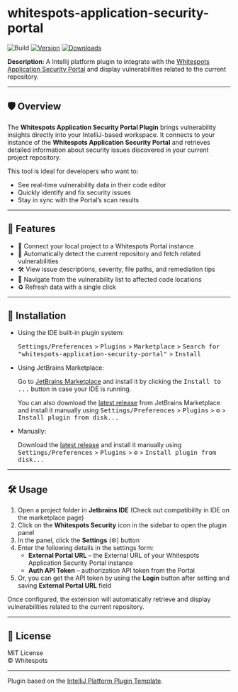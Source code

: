 # whitespots-application-security-portal

<!-- Plugin description -->
![Build](https://github.com/Whitespots-OU/jetbrains-portal-extension/workflows/Build/badge.svg)
[![Version](https://img.shields.io/jetbrains/plugin/v/28070-whitespots-application-security-portal.svg)](https://plugins.jetbrains.com/plugin/28070-whitespots-application-security-portal)
[![Downloads](https://img.shields.io/jetbrains/plugin/d/28070-whitespots-application-security-portal.svg)](https://plugins.jetbrains.com/plugin/28070-whitespots-application-security-portal)

**Description**: A Intellij platform plugin to integrate with the [Whitespots Application Security Portal](https://whitespots.io/) and display vulnerabilities related to the current repository.

---

## 🛡️ Overview

The **Whitespots Application Security Portal Plugin** brings vulnerability insights directly into your IntelliJ-based workspace. It connects to your instance of the **Whitespots Application Security Portal** and retrieves detailed information about security issues discovered in your current project repository.

This tool is ideal for developers who want to:

- See real-time vulnerability data in their code editor
- Quickly identify and fix security issues
- Stay in sync with the Portal’s scan results

---

## 🚀 Features

- 🔗 Connect your local project to a Whitespots Portal instance
- 📂 Automatically detect the current repository and fetch related vulnerabilities
- 🛠️ View issue descriptions, severity, file paths, and remediation tips
- 🧭 Navigate from the vulnerability list to affected code locations
- ♻️ Refresh data with a single click

---

## 🔌 Installation

- Using the IDE built-in plugin system:

  <kbd>Settings/Preferences</kbd> > <kbd>Plugins</kbd> > <kbd>Marketplace</kbd> > <kbd>Search for "whitespots-application-security-portal"</kbd> >
  <kbd>Install</kbd>

- Using JetBrains Marketplace:

  Go to [JetBrains Marketplace](https://plugins.jetbrains.com/plugin/28070-whitespots-application-security-portal) and install it by clicking the <kbd>Install to ...</kbd> button in case your IDE is running.

  You can also download the [latest release](https://plugins.jetbrains.com/plugin/28070-whitespots-application-security-portal/versions) from JetBrains Marketplace and install it manually using
  <kbd>Settings/Preferences</kbd> > <kbd>Plugins</kbd> > <kbd>⚙️</kbd> > <kbd>Install plugin from disk...</kbd>

- Manually:

  Download the [latest release](https://github.com/Whitespots-OU/jetbrains-portal-extension/releases/latest) and install it manually using
  <kbd>Settings/Preferences</kbd> > <kbd>Plugins</kbd> > <kbd>⚙️</kbd> > <kbd>Install plugin from disk...</kbd>

---

## 🛠️ Usage

1. Open a project folder in **Jetbrains IDE** (Check out compatibility in IDE on the marketplace page)
2. Click on the **Whitespots Security** icon in the sidebar to open the plugin panel
3. In the panel, click the **Settings** (⚙️) button
4. Enter the following details in the settings form:
    - **External Portal URL** – the External URL of your Whitespots Application Security Portal instance
    - **Auth API Token** – authorization API token from the Portal
5. Or, you can get the API token by using the **Login** button after setting and saving **External Portal URL** field

Once configured, the extension will automatically retrieve and display vulnerabilities related to the current repository.

---

## 📄 License

MIT License  
© Whitespots

<!-- Plugin description end -->
---
Plugin based on the [IntelliJ Platform Plugin Template][template].

[template]: https://github.com/JetBrains/intellij-platform-plugin-template
[docs:plugin-description]: https://plugins.jetbrains.com/docs/intellij/plugin-user-experience.html#plugin-description-and-presentation
